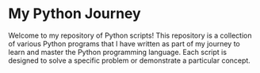 # My Python Journey

Welcome to my repository of Python scripts! This repository is a collection of various Python programs that I have written as part of my journey to learn and master the Python programming language. Each script is designed to solve a specific problem or demonstrate a particular concept. 
